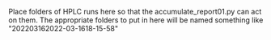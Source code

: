 Place folders of HPLC runs here so that the accumulate_report01.py can act on them. The appropriate folders to put in here will be named something like "202203162022-03-1618-15-58"
